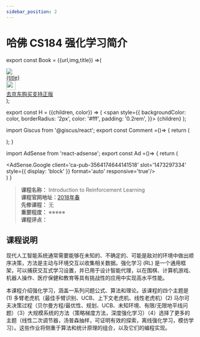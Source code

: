 ```yaml
---
sidebar_position: 2
---
```


# 哈佛 CS184 强化学习简介
export const Book = ({url,img,title}) =>(
<div class="bookitem">
  <a href={url} target="_blank" class="book-content">
    <div class="book-img">
      <img src={img} />
    </div>
    <div class="book-detail">
      <div class="book-title">{title}</div>
      <div class="boook-desc">
        <img width="25" height="25" src="https://hackweek-1251009918.cos.ap-shanghai.myqcloud.com/hackway/cs/jd.svg" />
        <div class="book-jd">去京东购买支持正版</div>
      </div>
    </div>
  </a>
  </div> 
);

export const H = ({children, color}) => (
  <span
    style={{
      backgroundColor: color,
      borderRadius: '2px',
      color: '#fff',
      padding: '0.2rem',
    }}>
    {children}
  </span>
);

import Giscus from '@giscus/react';
export const Comment =()=> {
  return (
   <div className="comments-container">
      <Giscus
        src="https://giscus.app/client.js"
        id="comments"
        repo="lidongyx/hackwaydoc"
        repoId="R_kgDOHUMOyA"
        category="Announcements"
        categoryId="DIC_kwDOHUMOyM4CPCtD"
        mapping="title"
        reactionsEnabled="1"
        emitMetadata="0"
        inputPosition="top"
        theme="light"
        lang="zh-CN"
        crossorigin="anonymous"
      />
    </div>
  );
}

import AdSense from 'react-adsense';
export const Ad =()=> {
  return (
    <div className="ad-container">
      <AdSense.Google
        client='ca-pub-3564174644141518'
        slot='1473297334'
        style={{ display: 'block' }}
        format='auto'
        responsive='true'/>
    </div>
  )
}




>**课程名称：** Introduction to Reinforcement Learning       
**课程官网地址：**[2018年春](https://inst.eecs.berkeley.edu/~cs280/sp18/)  
**先修课程：** 无  
**重要程度：** ※※※※※  
**课程评点：** 

## 课程说明
现代人工智能系统通常需要能够在未知的、不确定的、可能是敌对的环境中做出顺序决策，方法是主动与环境交互以收集相关数据。强化学习 (RL) 是一个通用框架，可以捕获交互式学习设置，并已用于设计智能代理，以在围棋、计算机游戏、机器人操作、医疗保健和教育等具有挑战性的应用中实现高水平性能。

本课程介绍强化学习，涵盖一系列问题公式、算法和理论。该课程的四个主题是 (1) 多臂老虎机（最佳手臂识别、UCB、上下文老虎机、线性老虎机）(2) 马尔可夫决策过程（贝尔曼方程/最优性、规划、UCB、未知环境、有限/无限地平线问题）（3）大规模系统的方法（策略梯度方法，深度强化学习）（4）选择了更多的主题（线性二次调节器，汤普森抽样，可证明有效的探索，离线强化学习，模仿学习）。这些作业将侧重于算法和统计原理的组合，以及它们的编程实现。 

<Comment></Comment>
